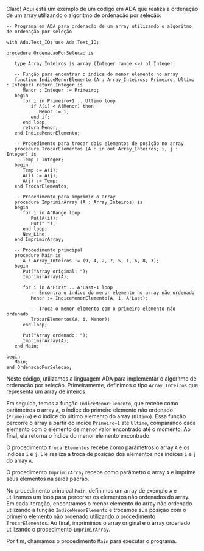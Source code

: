 Claro! Aqui está um exemplo de um código em ADA que realiza a ordenação de um array utilizando o algoritmo de ordenação por seleção:

```
-- Programa em ADA para ordenação de um array utilizando o algoritmo de ordenação por seleção

with Ada.Text_IO; use Ada.Text_IO;

procedure OrdenacaoPorSelecao is
  
   type Array_Inteiros is array (Integer range <>) of Integer;

   -- Função para encontrar o índice do menor elemento no array
   function IndiceMenorElemento (A : Array_Inteiros; Primeiro, Ultimo : Integer) return Integer is
      Menor : Integer := Primeiro;
   begin
      for i in Primeiro+1 .. Ultimo loop
         if A(i) < A(Menor) then
            Menor := i;
         end if;
      end loop;
      return Menor;
   end IndiceMenorElemento;

   -- Procedimento para trocar dois elementos de posição no array
   procedure TrocarElementos (A : in out Array_Inteiros; i, j : Integer) is
      Temp : Integer;
   begin
      Temp := A(i);
      A(i) := A(j);
      A(j) := Temp;
   end TrocarElementos;

   -- Procedimento para imprimir o array
   procedure ImprimirArray (A : Array_Inteiros) is
   begin
      for i in A'Range loop
         Put(A(i));
         Put(" ");
      end loop;
      New_Line;
   end ImprimirArray;

   -- Procedimento principal
   procedure Main is
      A : Array_Inteiros := (9, 4, 2, 7, 5, 1, 6, 8, 3);
   begin
      Put("Array original: ");
      ImprimirArray(A);
      
      for i in A'First .. A'Last-1 loop
         -- Encontra o índice do menor elemento no array não ordenado
         Menor := IndiceMenorElemento(A, i, A'Last);
         
         -- Troca o menor elemento com o primeiro elemento não ordenado
         TrocarElementos(A, i, Menor);
      end loop;

      Put("Array ordenado: ");
      ImprimirArray(A);
   end Main;

begin
   Main;
end OrdenacaoPorSelecao;
```

Neste código, utilizamos a linguagem ADA para implementar o algoritmo de ordenação por seleção. Primeiramente, definimos o tipo `Array_Inteiros` que representa um array de inteiros.

Em seguida, temos a função `IndiceMenorElemento`, que recebe como parâmetros o array `A`, o índice do primeiro elemento não ordenado (`Primeiro`) e o índice do último elemento do array (`Ultimo`). Essa função percorre o array a partir do índice `Primeiro+1` até `Ultimo`, comparando cada elemento com o elemento de menor valor encontrado até o momento. Ao final, ela retorna o índice do menor elemento encontrado.

O procedimento `TrocarElementos` recebe como parâmetros o array `A` e os índices `i` e `j`. Ele realiza a troca de posição dos elementos nos índices `i` e `j` do array `A`.

O procedimento `ImprimirArray` recebe como parâmetro o array `A` e imprime seus elementos na saída padrão.

No procedimento principal `Main`, definimos um array de exemplo `A` e utilizamos um loop para percorrer os elementos não ordenados do array. Em cada iteração, encontramos o menor elemento do array não ordenado utilizando a função `IndiceMenorElemento` e trocamos sua posição com o primeiro elemento não ordenado utilizando o procedimento `TrocarElementos`. Ao final, imprimimos o array original e o array ordenado utilizando o procedimento `ImprimirArray`.

Por fim, chamamos o procedimento `Main` para executar o programa.